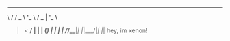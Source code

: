  __  _____ _ __   ___  _ __  
 \ \/ / _ \ '_ \ / _ \| '_ \ 
  >  <  __/ | | | (_) | | | |
 /_/\_\___|_| |_|\___/|_| |_|
hey, im xenon!
